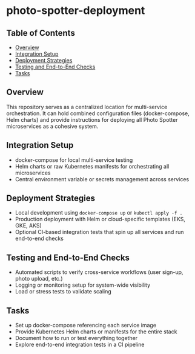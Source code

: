 # photo-spotter-deployment

## Table of Contents
- [Overview](#overview)
- [Integration Setup](#integration-setup)
- [Deployment Strategies](#deployment-strategies)
- [Testing and End-to-End Checks](#testing-and-end-to-end-checks)
- [Tasks](#tasks)

## Overview
This repository serves as a centralized location for multi-service orchestration. It can hold combined configuration files (docker-compose, Helm charts) and provide instructions for deploying all Photo Spotter microservices as a cohesive system.

## Integration Setup
- docker-compose for local multi-service testing
- Helm charts or raw Kubernetes manifests for orchestrating all microservices
- Central environment variable or secrets management across services

## Deployment Strategies
- Local development using `docker-compose up` or `kubectl apply -f .`
- Production deployment with Helm or cloud-specific templates (EKS, GKE, AKS)
- Optional CI-based integration tests that spin up all services and run end-to-end checks

## Testing and End-to-End Checks
- Automated scripts to verify cross-service workflows (user sign-up, photo upload, etc.)
- Logging or monitoring setup for system-wide visibility
- Load or stress tests to validate scaling

## Tasks
- Set up docker-compose referencing each service image
- Provide Kubernetes Helm charts or manifests for the entire stack
- Document how to run or test everything together
- Explore end-to-end integration tests in a CI pipeline
